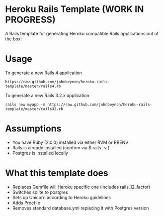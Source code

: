 Heroku Rails Template (WORK IN PROGRESS)
=====================

A Rails template for generating Heroku compatible Rails applications out of the box!

Usage
=====

To generate a new Rails 4 application

```
https://raw.github.com/johnbeynon/heroku-rails-template/master/rails4.rb
```

To generate a new Rails 3.2.x application

```
rails new myapp -m https://raw.github.com/johnbeynon/heroku-rails-template/master/rails32.rb
```

Assumptions
===========

* You have Ruby (2.0.0) installed via either RVM or RBENV
* Rails is already installed (confirm via $ rails -v )
* Postgres is installed locally

What this template does
=======================

* Replaces Gemfile will Heroku specific one (includes rails_12_factor)
* Switches sqlite to postgres
* Sets up Unicorn according to Heroku guidelines
* Adds Procfile
* Removes standard database.yml replacing it with Postgres version

